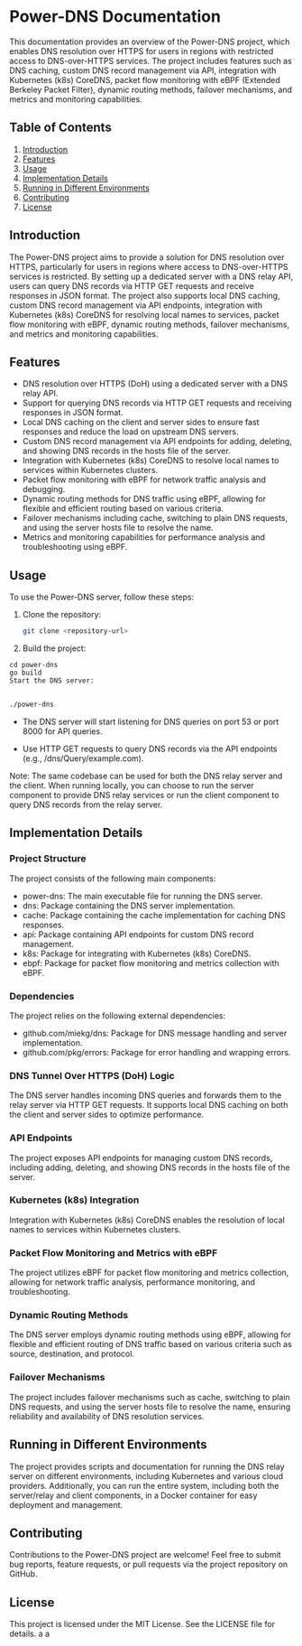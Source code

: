 # Power-DNS Documentation

This documentation provides an overview of the Power-DNS project, which enables DNS resolution over HTTPS for users in regions with restricted access to DNS-over-HTTPS services. The project includes features such as DNS caching, custom DNS record management via API, integration with Kubernetes (k8s) CoreDNS, packet flow monitoring with eBPF (Extended Berkeley Packet Filter), dynamic routing methods, failover mechanisms, and metrics and monitoring capabilities.

## Table of Contents

1. [Introduction](#introduction)
2. [Features](#features)
3. [Usage](#usage)
4. [Implementation Details](#implementation-details)
5. [Running in Different Environments](#running-in-different-environments)
6. [Contributing](#contributing)
7. [License](#license)

## Introduction

The Power-DNS project aims to provide a solution for DNS resolution over HTTPS, particularly for users in regions where access to DNS-over-HTTPS services is restricted. By setting up a dedicated server with a DNS relay API, users can query DNS records via HTTP GET requests and receive responses in JSON format. The project also supports local DNS caching, custom DNS record management via API endpoints, integration with Kubernetes (k8s) CoreDNS for resolving local names to services, packet flow monitoring with eBPF, dynamic routing methods, failover mechanisms, and metrics and monitoring capabilities.

## Features

- DNS resolution over HTTPS (DoH) using a dedicated server with a DNS relay API.
- Support for querying DNS records via HTTP GET requests and receiving responses in JSON format.
- Local DNS caching on the client and server sides to ensure fast responses and reduce the load on upstream DNS servers.
- Custom DNS record management via API endpoints for adding, deleting, and showing DNS records in the hosts file of the server.
- Integration with Kubernetes (k8s) CoreDNS to resolve local names to services within Kubernetes clusters.
- Packet flow monitoring with eBPF for network traffic analysis and debugging.
- Dynamic routing methods for DNS traffic using eBPF, allowing for flexible and efficient routing based on various criteria.
- Failover mechanisms including cache, switching to plain DNS requests, and using the server hosts file to resolve the name.
- Metrics and monitoring capabilities for performance analysis and troubleshooting using eBPF.

## Usage

To use the Power-DNS server, follow these steps:

1. Clone the repository:

   ```bash
   git clone <repository-url>

2. Build the project:

````shell
cd power-dns
go build
Start the DNS server:
````

````sh

./power-dns
````

- The DNS server will start listening for DNS queries on port 53 or port 8000 for API queries.

- Use HTTP GET requests to query DNS records via the API endpoints (e.g., /dns/Query/example.com).

Note: The same codebase can be used for both the DNS relay server and the client. When running locally, you can choose to run the server component to provide DNS relay services or run the client component to query DNS records from the relay server.

## Implementation Details

### Project Structure

The project consists of the following main components:

- power-dns: The main executable file for running the DNS server.
- dns: Package containing the DNS server implementation.
- cache: Package containing the cache implementation for caching DNS responses.
- api: Package containing API endpoints for custom DNS record management.
- k8s: Package for integrating with Kubernetes (k8s) CoreDNS.
- ebpf: Package for packet flow monitoring and metrics collection with eBPF.

### Dependencies

The project relies on the following external dependencies:

- github.com/miekg/dns: Package for DNS message handling and server implementation.
- github.com/pkg/errors: Package for error handling and wrapping errors.

### DNS Tunnel Over HTTPS (DoH) Logic

The DNS server handles incoming DNS queries and forwards them to the relay server via HTTP GET requests. It supports local DNS caching on both the client and server sides to optimize performance.

### API Endpoints

The project exposes API endpoints for managing custom DNS records, including adding, deleting, and showing DNS records in the hosts file of the server.

### Kubernetes (k8s) Integration

Integration with Kubernetes (k8s) CoreDNS enables the resolution of local names to services within Kubernetes clusters.

### Packet Flow Monitoring and Metrics with eBPF

The project utilizes eBPF for packet flow monitoring and metrics collection, allowing for network traffic analysis, performance monitoring, and troubleshooting.

### Dynamic Routing Methods

The DNS server employs dynamic routing methods using eBPF, allowing for flexible and efficient routing of DNS traffic based on various criteria such as source, destination, and protocol.

### Failover Mechanisms

The project includes failover mechanisms such as cache, switching to plain DNS requests, and using the server hosts file to resolve the name, ensuring reliability and availability of DNS resolution services.

## Running in Different Environments

The project provides scripts and documentation for running the DNS relay server on different environments, including Kubernetes and various cloud providers. Additionally, you can run the entire system, including both the server/relay and client components, in a Docker container for easy deployment and management.

## Contributing

Contributions to the Power-DNS project are welcome! Feel free to submit bug reports, feature requests, or pull requests via the project repository on GitHub.

## License

This project is licensed under the MIT License. See the LICENSE file for details.
a
a